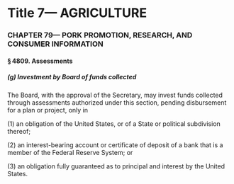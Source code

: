 
# Title 7— AGRICULTURE
### CHAPTER 79— PORK PROMOTION, RESEARCH, AND CONSUMER INFORMATION
#### § 4809. Assessments
##### (g) Investment by Board of funds collected

The Board, with the approval of the Secretary, may invest funds collected through assessments authorized under this section, pending disbursement for a plan or project, only in

(1) an obligation of the United States, or of a State or political subdivision thereof;

(2) an interest-bearing account or certificate of deposit of a bank that is a member of the Federal Reserve System; or

(3) an obligation fully guaranteed as to principal and interest by the United States.
